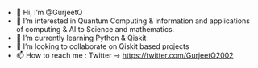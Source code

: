 - 👋 Hi, I’m @GurjeetQ
- 👀 I’m interested in Quantum Computing & information and applications of computing & AI to Science and mathematics.
- 🌱 I’m currently learning Python & Qiskit
- 💞️ I’m looking to collaborate on Qiskit based projects
- 📫 How to reach me : Twitter -> https://twitter.com/GurjeetQ2002 

<!---
GurjeetQ/GurjeetQ is a ✨ special ✨ repository because its `README.md` (this file) appears on your GitHub profile.
You can click the Preview link to take a look at your changes.
--->
